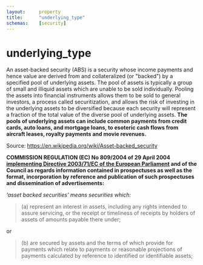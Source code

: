 ```yaml
---
layout:		property
title:		"underlying_type"
schemas:	[security]
---
```


# underlying_type
An asset-backed security (ABS) is a security whose income payments and hence value are derived from and collateralized (or "backed") by a specified pool of underlying assets. The pool of assets is typically a group of small and illiquid assets which are unable to be sold individually. Pooling the assets into financial instruments allows them to be sold to general investors, a process called securitization, and allows the risk of investing in the underlying assets to be diversified because each security will represent a fraction of the total value of the diverse pool of underlying assets. **The pools of underlying assets can include common payments from credit cards, auto loans, and mortgage loans, to esoteric cash flows from aircraft leases, royalty payments and movie revenues.**

Source: https://en.wikipedia.org/wiki/Asset-backed_security

**COMMISSION REGULATION (EC) No 809/2004 of 29 April 2004 [implementing Directive 2003/71/EC of the European Parliament][epreg] and of the Council as regards information contained in prospectuses as well as the format, incorporation by reference and publication of such prospectuses and dissemination of advertisements:**

*‘asset backed securities’ means securities which:*

> (a) represent an interest in assets, including any rights intended to assure servicing, or the receipt or timeliness of receipts by holders of assets of amounts payable there under;

or

> (b) are secured by assets and the terms of which provide for payments which relate to payments or reasonable projections of payments calculated by reference to identified or identifiable assets;

[epreg]: http://eur-lex.europa.eu/legal-content/EN/TXT/?uri=CELEX%3A02004R0809-20130828

